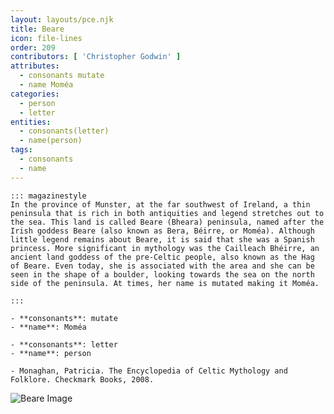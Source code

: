 ```yaml
---
layout: layouts/pce.njk
title: Beare
icon: file-lines
order: 209
contributors: [ 'Christopher Godwin' ]
attributes:
  - consonants mutate
  - name Moméa
categories:
  - person
  - letter
entities:
  - consonants(letter)
  - name(person)
tags:
  - consonants
  - name
---
```

``` tab [group1:Info]
::: magazinestyle
In the province of Munster, at the far southwest of Ireland, a thin peninsula that is rich in both antiquities and legend stretches out to the sea. This land is called Beare (Bheara) peninsula, named after the Irish goddess Beare (also known as Bera, Béirre, or Moméa). Although little legend remains about Beare, it is said that she was a Spanish princess. More significant in mythology was the Cailleach Bhéirre, an ancient land goddess of the pre-Celtic people, also known as the Hag of Beare. Even today, she is associated with the area and she can be seen in the shape of a boulder, looking towards the sea on the north side of the peninsula. At times, her name is mutated making it Moméa.

:::
```
``` tab [group1:Attributes]
- **consonants**: mutate
- **name**: Moméa
```
``` tab [group1:Entities]
- **consonants**: letter
- **name**: person
```
``` tab [group1:Sources]
- Monaghan, Patricia. The Encyclopedia of Celtic Mythology and Folklore. Checkmark Books, 2008.
```
![Beare Image](https://upload.wikimedia.org/wikipedia/commons/9/9a/Beare_Farm_-_geograph.org.uk_-_1800207.jpg)
